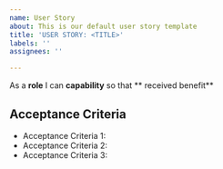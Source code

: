 ```yaml
---
name: User Story
about: This is our default user story template
title: 'USER STORY: <TITLE>'
labels: ''
assignees: ''

---
```


As a **role** I can **capability** so that ** received benefit**

## Acceptance Criteria

- Acceptance Criteria 1:
- Acceptance Criteria 2:
- Acceptance Criteria 3:
  
